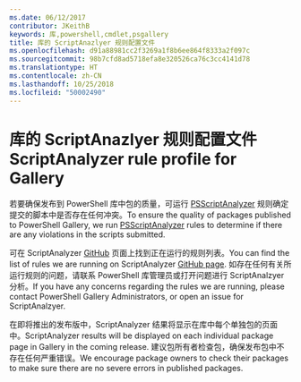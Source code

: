 ```yaml
---
ms.date: 06/12/2017
contributor: JKeithB
keywords: 库,powershell,cmdlet,psgallery
title: 库的 ScriptAnazlyer 规则配置文件
ms.openlocfilehash: d91a88981cc2f3269a1f8b6ee864f8333a2f097c
ms.sourcegitcommit: 98b7cfd8ad5718efa8e320526ca76c3cc4141d78
ms.translationtype: HT
ms.contentlocale: zh-CN
ms.lasthandoff: 10/25/2018
ms.locfileid: "50002490"
---
```

# <a name="scriptanalyzer-rule-profile-for-gallery"></a><span data-ttu-id="42b9b-103">库的 ScriptAnazlyer 规则配置文件</span><span class="sxs-lookup"><span data-stu-id="42b9b-103">ScriptAnalyzer rule profile for Gallery</span></span>

<span data-ttu-id="42b9b-104">若要确保发布到 PowerShell 库中包的质量，可运行 [PSScriptAnalyzer](https://github.com/PowerShell/PSScriptAnalyzer) 规则确定提交的脚本中是否存在任何冲突。</span><span class="sxs-lookup"><span data-stu-id="42b9b-104">To ensure the quality of packages published to PowerShell Gallery, we run [PSScriptAnalyzer](https://github.com/PowerShell/PSScriptAnalyzer) rules to determine if there are any violations in the scripts submitted.</span></span>

<span data-ttu-id="42b9b-105">可在 ScriptAnalyzer [GitHub](https://github.com/PowerShell/PSScriptAnalyzer/blob/development/Engine/Settings/PSGallery.psd1) 页面上找到正在运行的规则列表。</span><span class="sxs-lookup"><span data-stu-id="42b9b-105">You can find the list of rules we are running on ScriptAnalyzer [GitHub page](https://github.com/PowerShell/PSScriptAnalyzer/blob/development/Engine/Settings/PSGallery.psd1).</span></span>
<span data-ttu-id="42b9b-106">如存在任何有关所运行规则的问题，请联系 PowerShell 库管理员或打开问题进行 ScriptAnalzyer 分析。</span><span class="sxs-lookup"><span data-stu-id="42b9b-106">If you have any concerns regarding the rules we are running, please contact PowerShell Gallery Administrators, or open an issue for ScriptAnalzyer.</span></span>

<span data-ttu-id="42b9b-107">在即将推出的发布版中，ScriptAnalyzer 结果将显示在库中每个单独包的页面中。</span><span class="sxs-lookup"><span data-stu-id="42b9b-107">ScriptAnalyzer results will be displayed on each individual package page in Gallery in the coming release.</span></span> <span data-ttu-id="42b9b-108">建议包所有者检查包，确保发布包中不存在任何严重错误。</span><span class="sxs-lookup"><span data-stu-id="42b9b-108">We encourage package owners to check their packages to make sure there are no severe errors in published packages.</span></span>
